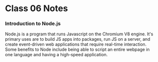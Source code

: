 # Class 06 Notes

### Introduction to Node.js
Node.js is a program that runs Javascript on the Chromium V8 engine. It's primary uses are to build JS apps into packages, run JS on a server, and create event-driven web applications that require real-time interaction. Some benefits to Node include being able to script an entire webpage in one language and having a high-speed application.
